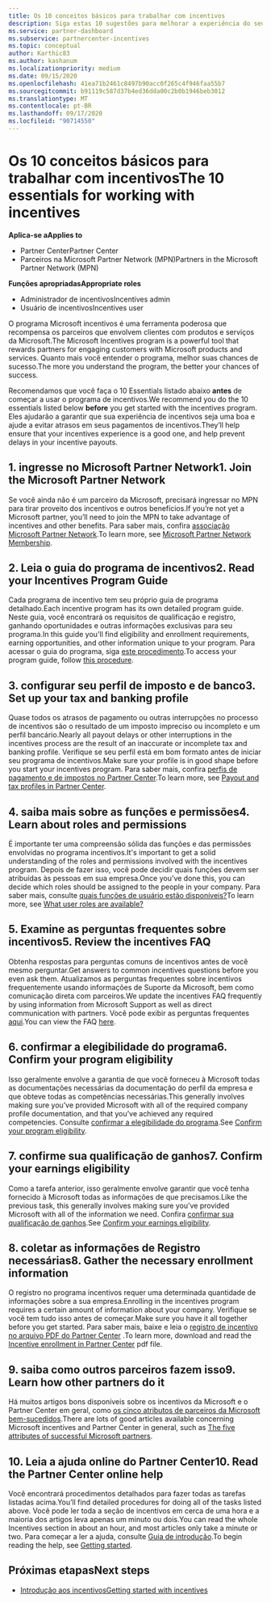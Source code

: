 ```yaml
---
title: Os 10 conceitos básicos para trabalhar com incentivos
description: Siga estas 10 sugestões para melhorar a experiência do seu programa de incentivo e receber pagamentos mais cedo.
ms.service: partner-dashboard
ms.subservice: partnercenter-incentives
ms.topic: conceptual
author: Karthic83
ms.author: kashanum
ms.localizationpriority: medium
ms.date: 09/15/2020
ms.openlocfilehash: 41ea71b2461c8497b90acc0f265c4f946faa55b7
ms.sourcegitcommit: b91119c587d37b4ed36dda00c2b0b1946beb3012
ms.translationtype: MT
ms.contentlocale: pt-BR
ms.lasthandoff: 09/17/2020
ms.locfileid: "90714550"
---
```

# <a name="the-10-essentials-for-working-with-incentives"></a><span data-ttu-id="f4224-103">Os 10 conceitos básicos para trabalhar com incentivos</span><span class="sxs-lookup"><span data-stu-id="f4224-103">The 10 essentials for working with incentives</span></span>

<span data-ttu-id="f4224-104">**Aplica-se a**</span><span class="sxs-lookup"><span data-stu-id="f4224-104">**Applies to**</span></span>

- <span data-ttu-id="f4224-105">Partner Center</span><span class="sxs-lookup"><span data-stu-id="f4224-105">Partner Center</span></span>
- <span data-ttu-id="f4224-106">Parceiros na Microsoft Partner Network (MPN)</span><span class="sxs-lookup"><span data-stu-id="f4224-106">Partners in the Microsoft Partner Network (MPN)</span></span>

<span data-ttu-id="f4224-107">**Funções apropriadas**</span><span class="sxs-lookup"><span data-stu-id="f4224-107">**Appropriate roles**</span></span>

- <span data-ttu-id="f4224-108">Administrador de incentivos</span><span class="sxs-lookup"><span data-stu-id="f4224-108">Incentives admin</span></span>
- <span data-ttu-id="f4224-109">Usuário de incentivos</span><span class="sxs-lookup"><span data-stu-id="f4224-109">Incentives user</span></span>

<span data-ttu-id="f4224-110">O programa Microsoft incentivos é uma ferramenta poderosa que recompensa os parceiros que envolvem clientes com produtos e serviços da Microsoft.</span><span class="sxs-lookup"><span data-stu-id="f4224-110">The Microsoft Incentives program is a powerful tool that rewards partners for engaging customers with Microsoft products and services.</span></span> <span data-ttu-id="f4224-111">Quanto mais você entender o programa, melhor suas chances de sucesso.</span><span class="sxs-lookup"><span data-stu-id="f4224-111">The more you understand the program, the better your chances of success.</span></span>

<span data-ttu-id="f4224-112">Recomendamos que você faça o 10 Essentials listado abaixo **antes** de começar a usar o programa de incentivos.</span><span class="sxs-lookup"><span data-stu-id="f4224-112">We recommend you do the 10 essentials listed below **before** you get started with the incentives program.</span></span> <span data-ttu-id="f4224-113">Eles ajudarão a garantir que sua experiência de incentivos seja uma boa e ajude a evitar atrasos em seus pagamentos de incentivos.</span><span class="sxs-lookup"><span data-stu-id="f4224-113">They’ll help ensure that your incentives experience is a good one, and help prevent delays in your incentive payouts.</span></span>

## <a name="1-join-the-microsoft-partner-network"></a><span data-ttu-id="f4224-114">1. ingresse no Microsoft Partner Network</span><span class="sxs-lookup"><span data-stu-id="f4224-114">1. Join the Microsoft Partner Network</span></span>

<span data-ttu-id="f4224-115">Se você ainda não é um parceiro da Microsoft, precisará ingressar no MPN para tirar proveito dos incentivos e outros benefícios.</span><span class="sxs-lookup"><span data-stu-id="f4224-115">If you’re not yet a Microsoft partner, you’ll need to join the MPN to take advantage of incentives and other benefits.</span></span> <span data-ttu-id="f4224-116">Para saber mais, confira [associação Microsoft Partner Network](https://partner.microsoft.com/membership).</span><span class="sxs-lookup"><span data-stu-id="f4224-116">To learn more, see [Microsoft Partner Network Membership](https://partner.microsoft.com/membership).</span></span>

## <a name="2-read-your-incentives-program-guide"></a><span data-ttu-id="f4224-117">2. Leia o guia do programa de incentivos</span><span class="sxs-lookup"><span data-stu-id="f4224-117">2. Read your Incentives Program Guide</span></span>

<span data-ttu-id="f4224-118">Cada programa de incentivo tem seu próprio guia de programa detalhado.</span><span class="sxs-lookup"><span data-stu-id="f4224-118">Each incentive program has its own detailed program guide.</span></span> <span data-ttu-id="f4224-119">Neste guia, você encontrará os requisitos de qualificação e registro, ganhando oportunidades e outras informações exclusivas para seu programa.</span><span class="sxs-lookup"><span data-stu-id="f4224-119">In this guide you'll find eligibility and enrollment requirements, earning opportunities, and other information unique to your program.</span></span> <span data-ttu-id="f4224-120">Para acessar o guia do programa, siga [este procedimento](incentives-determined-your-program-eligibility.md#determining-your-program-eligibility).</span><span class="sxs-lookup"><span data-stu-id="f4224-120">To access your program guide, follow [this procedure](incentives-determined-your-program-eligibility.md#determining-your-program-eligibility).</span></span>

## <a name="3-set-up-your-tax-and-banking-profile"></a><span data-ttu-id="f4224-121">3. configurar seu perfil de imposto e de banco</span><span class="sxs-lookup"><span data-stu-id="f4224-121">3. Set up your tax and banking profile</span></span>

<span data-ttu-id="f4224-122">Quase todos os atrasos de pagamento ou outras interrupções no processo de incentivos são o resultado de um imposto impreciso ou incompleto e um perfil bancário.</span><span class="sxs-lookup"><span data-stu-id="f4224-122">Nearly all payout delays or other interruptions in the incentives process are the result of an inaccurate or incomplete tax and banking profile.</span></span> <span data-ttu-id="f4224-123">Verifique se seu perfil está em bom formato antes de iniciar seu programa de incentivos.</span><span class="sxs-lookup"><span data-stu-id="f4224-123">Make sure your profile is in good shape before you start your incentives program.</span></span> <span data-ttu-id="f4224-124">Para saber mais, confira [perfis de pagamento e de impostos no Partner Center](incentives-create-and-manage-your-payout-and-tax-profiles.md).</span><span class="sxs-lookup"><span data-stu-id="f4224-124">To learn more, see [Payout and tax profiles in Partner Center](incentives-create-and-manage-your-payout-and-tax-profiles.md).</span></span>

## <a name="4-learn-about-roles-and-permissions"></a><span data-ttu-id="f4224-125">4. saiba mais sobre as funções e permissões</span><span class="sxs-lookup"><span data-stu-id="f4224-125">4. Learn about roles and permissions</span></span>

<span data-ttu-id="f4224-126">É importante ter uma compreensão sólida das funções e das permissões envolvidas no programa incentivos.</span><span class="sxs-lookup"><span data-stu-id="f4224-126">It's important to get a solid understanding of the roles and permissions involved with the incentives program.</span></span> <span data-ttu-id="f4224-127">Depois de fazer isso, você pode decidir quais funções devem ser atribuídas às pessoas em sua empresa.</span><span class="sxs-lookup"><span data-stu-id="f4224-127">Once you've done this, you can decide which roles should be assigned to the people in your company.</span></span> <span data-ttu-id="f4224-128">Para saber mais, consulte [quais funções de usuário estão disponíveis?](incentives-faq.md#what-user-roles-are-available)</span><span class="sxs-lookup"><span data-stu-id="f4224-128">To learn more, see [What user roles are available?](incentives-faq.md#what-user-roles-are-available)</span></span>

## <a name="5-review-the-incentives-faq"></a><span data-ttu-id="f4224-129">5. Examine as perguntas frequentes sobre incentivos</span><span class="sxs-lookup"><span data-stu-id="f4224-129">5. Review the incentives FAQ</span></span>

<span data-ttu-id="f4224-130">Obtenha respostas para perguntas comuns de incentivos antes de você mesmo perguntar.</span><span class="sxs-lookup"><span data-stu-id="f4224-130">Get answers to common incentives questions before you even ask them.</span></span> <span data-ttu-id="f4224-131">Atualizamos as perguntas frequentes sobre incentivos frequentemente usando informações de Suporte da Microsoft, bem como comunicação direta com parceiros.</span><span class="sxs-lookup"><span data-stu-id="f4224-131">We update the incentives FAQ frequently by using information from Microsoft Support as well as direct communication with partners.</span></span> <span data-ttu-id="f4224-132">Você pode exibir as perguntas frequentes [aqui](incentives-faq.md).</span><span class="sxs-lookup"><span data-stu-id="f4224-132">You can view the FAQ [here](incentives-faq.md).</span></span>

## <a name="6-confirm-your-program-eligibility"></a><span data-ttu-id="f4224-133">6. confirmar a elegibilidade do programa</span><span class="sxs-lookup"><span data-stu-id="f4224-133">6. Confirm your program eligibility</span></span>

<span data-ttu-id="f4224-134">Isso geralmente envolve a garantia de que você forneceu à Microsoft todas as documentações necessárias da documentação do perfil da empresa e que obteve todas as competências necessárias.</span><span class="sxs-lookup"><span data-stu-id="f4224-134">This generally involves making sure you’ve provided Microsoft with all of the required company profile documentation, and that you’ve achieved any required competencies.</span></span> <span data-ttu-id="f4224-135">Consulte [confirmar a elegibilidade do programa](incentives-determined-your-program-eligibility.md).</span><span class="sxs-lookup"><span data-stu-id="f4224-135">See [Confirm your program eligibility](incentives-determined-your-program-eligibility.md).</span></span>

## <a name="7-confirm-your-earnings-eligibility"></a><span data-ttu-id="f4224-136">7. confirme sua qualificação de ganhos</span><span class="sxs-lookup"><span data-stu-id="f4224-136">7. Confirm your earnings eligibility</span></span>

<span data-ttu-id="f4224-137">Como a tarefa anterior, isso geralmente envolve garantir que você tenha fornecido à Microsoft todas as informações de que precisamos.</span><span class="sxs-lookup"><span data-stu-id="f4224-137">Like the previous task, this generally involves making sure you’ve provided Microsoft with all of the information we need.</span></span> <span data-ttu-id="f4224-138">Confira [confirmar sua qualificação de ganhos](incentives-confirm-your-earnings-eligibility.md).</span><span class="sxs-lookup"><span data-stu-id="f4224-138">See [Confirm your earnings eligibility](incentives-confirm-your-earnings-eligibility.md).</span></span>

## <a name="8-gather-the-necessary-enrollment-information"></a><span data-ttu-id="f4224-139">8. coletar as informações de Registro necessárias</span><span class="sxs-lookup"><span data-stu-id="f4224-139">8. Gather the necessary enrollment information</span></span>

<span data-ttu-id="f4224-140">O registro no programa incentivos requer uma determinada quantidade de informações sobre a sua empresa.</span><span class="sxs-lookup"><span data-stu-id="f4224-140">Enrolling in the incentives program requires a certain amount of information about your company.</span></span> <span data-ttu-id="f4224-141">Verifique se você tem tudo isso antes de começar.</span><span class="sxs-lookup"><span data-stu-id="f4224-141">Make sure you have it all together before you get started.</span></span> <span data-ttu-id="f4224-142">Para saber mais, baixe e leia o [registro de incentivo no arquivo PDF do Partner Center](https://assetsprod.microsoft.com/partner-center-incentives-enrollment.pdf) .</span><span class="sxs-lookup"><span data-stu-id="f4224-142">To learn more, download and read the [Incentive enrollment in Partner Center](https://assetsprod.microsoft.com/partner-center-incentives-enrollment.pdf) pdf file.</span></span>

## <a name="9-learn-how-other-partners-do-it"></a><span data-ttu-id="f4224-143">9. saiba como outros parceiros fazem isso</span><span class="sxs-lookup"><span data-stu-id="f4224-143">9. Learn how other partners do it</span></span>

<span data-ttu-id="f4224-144">Há muitos artigos bons disponíveis sobre os incentivos da Microsoft e o Partner Center em geral, como [os cinco atributos de parceiros da Microsoft bem-sucedidos](https://www.microsoft.com/en-us/us-partner-blog/2019/08/29/the-five-attributes-of-successful-microsoft-partners/).</span><span class="sxs-lookup"><span data-stu-id="f4224-144">There are lots of good articles available concerning Microsoft incentives and Partner Center in general, such as [The five attributes of successful Microsoft partners](https://www.microsoft.com/en-us/us-partner-blog/2019/08/29/the-five-attributes-of-successful-microsoft-partners/).</span></span>

## <a name="10-read-the-partner-center-online-help"></a><span data-ttu-id="f4224-145">10. Leia a ajuda online do Partner Center</span><span class="sxs-lookup"><span data-stu-id="f4224-145">10. Read the Partner Center online help</span></span>

<span data-ttu-id="f4224-146">Você encontrará procedimentos detalhados para fazer todas as tarefas listadas acima.</span><span class="sxs-lookup"><span data-stu-id="f4224-146">You’ll find detailed procedures for doing all of the tasks listed above.</span></span> <span data-ttu-id="f4224-147">Você pode ler toda a seção de incentivos em cerca de uma hora e a maioria dos artigos leva apenas um minuto ou dois.</span><span class="sxs-lookup"><span data-stu-id="f4224-147">You can read the whole Incentives section in about an hour, and most articles only take a minute or two.</span></span> <span data-ttu-id="f4224-148">Para começar a ler a ajuda, consulte [Guia de introdução](incentives-get-started-intro.md).</span><span class="sxs-lookup"><span data-stu-id="f4224-148">To begin reading the help, see [Getting started](incentives-get-started-intro.md).</span></span>

## <a name="next-steps"></a><span data-ttu-id="f4224-149">Próximas etapas</span><span class="sxs-lookup"><span data-stu-id="f4224-149">Next steps</span></span>

- [<span data-ttu-id="f4224-150">Introdução aos incentivos</span><span class="sxs-lookup"><span data-stu-id="f4224-150">Getting started with incentives</span></span>](incentives-get-started-intro.md)
